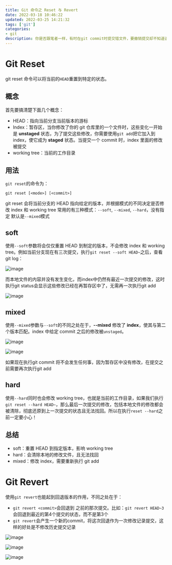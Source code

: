 ```yaml
---
title: Git 命令之 Reset 与 Revert
date: 2022-03-18 10:46:22
updated: 2022-03-25 14:21:32
tags: ['git']
categories:
- git
description: 你是否跟笔者一样，有时在git commit时提交错文件，要撤销提交却不知道该如何合理操作的困惑？希望这篇讲解git reset命令的文章可以帮助到你。
---
```


# Git Reset

git reset 命令可以将当前的`HEAD`重置到特定的状态。

## 概念

首先要搞清楚下面几个概念：

- HEAD：指向当前分支当前版本的游标
- Index：暂存区，当你修改了你的 git 仓库里的一个文件时，这些变化一开始是 **unstaged** 状态，为了提交这些修改，你需要使用`git add`把它加入到 index，使它成为 **staged** 状态。当提交一个 commit 时，index 里面的修改被提交
- working tree：当前的工作目录

## 用法

`git reset`的命令为：

```shell
git reset [<mode>] [<commit>]
```

 git reset 会将当前分支的 HEAD 指向给定的版本，并根据模式的不同决定是否修改 index 和 working tree
常用的<mode>有三种模式：`--soft`, `--mixed`, `--hard`，没有指定 <mode> 默认是`--mixed`模式

## soft

使用`--soft`参数将会仅仅重置 HEAD 到制定的版本，不会修改 index 和 working tree。例如当前分支现在有三次提交，执行`git reset --soft HEAD~`之后，查看git log：

![image](https://user-images.githubusercontent.com/33454514/160063514-924585e2-ff73-4d26-a7d3-21202d24a0bd.png)

而本地文件的内容并没有发生变化，而index中仍然有最近一次提交的修改，这时执行git status会显示这些修改已经在再暂存区中了，无需再一次执行git add

![image](https://user-images.githubusercontent.com/33454514/160063524-adfbb0b1-3bf0-4276-8af2-ac9e8eb71ad9.png)

## mixed

使用`--mixed`参数与`--soft`的不同之处在于，**--mixed** 修改了 **index**，使其与第二个版本匹配。index 中给定 commit 之后的修改被`unstaged`。

![image](https://user-images.githubusercontent.com/33454514/160063677-34caf47f-e0d8-453f-9e60-399bf17f848b.png)

![image](https://user-images.githubusercontent.com/33454514/160063683-48b2685d-524f-47f2-8768-025792865840.png)

 如果现在执行git commit 将不会发生任何事，因为暂存区中没有修改，在提交之前需要再次执行git add

## hard

使用`--hard`同时也会修改 working tree，也就是当前的工作目录，如果我们执行`git reset --hard HEAD~`，那么最后一次提交的修改，包括本地文件的修改都会被清除，彻底还原到上一次提交的状态且无法找回。所以在执行`reset --hard`之前一定要小心！

## 总结

* soft：重置 HEAD 到指定版本，影响 working tree
* hard：会清除本地的修改文件，且无法找回
* mixed：修改 index，需要重新执行 git add

# Git Revert

使用`git revert`也能起到回退版本的作用，不同之处在于：

- `git revert <commit>`会回退到 <commit> 之前的那次提交。比如：`git revert HEAD~3`会回退到最近的第4个提交的状态，而不是第3个
- `git revert`会产生一个新的commit，将这次回退作为一次修改记录提交，这样的好处是不修改历史提交记录

![image](https://user-images.githubusercontent.com/33454514/160064129-9af07499-5ddd-4f25-88e0-a3fc127a7ded.png)

![image](https://user-images.githubusercontent.com/33454514/160064132-faf553f3-d344-4aab-801c-97c37fdb2e0a.png)

![image](https://user-images.githubusercontent.com/33454514/160064136-d83d597a-9c75-4479-9665-d6f64c056ee8.png)
